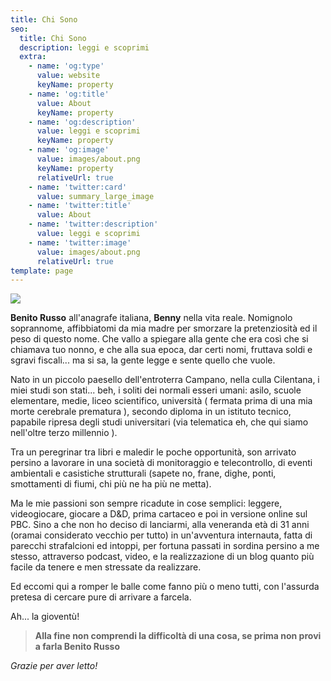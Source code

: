 ```yaml
---
title: Chi Sono
seo:
  title: Chi Sono
  description: leggi e scoprimi
  extra:
    - name: 'og:type'
      value: website
      keyName: property
    - name: 'og:title'
      value: About
      keyName: property
    - name: 'og:description'
      value: leggi e scoprimi
      keyName: property
    - name: 'og:image'
      value: images/about.png
      keyName: property
      relativeUrl: true
    - name: 'twitter:card'
      value: summary_large_image
    - name: 'twitter:title'
      value: About
    - name: 'twitter:description'
      value: leggi e scoprimi
    - name: 'twitter:image'
      value: images/about.png
      relativeUrl: true
template: page
---
```

![](images/F9948E56-E51F-4938-A4B4-560E74E543CC2021-11-20\_22-01-24\_865.jpg)

**Benito Russo** all'anagrafe italiana, **Benny** nella vita reale. Nomignolo soprannome, affibbiatomi da mia madre per smorzare la pretenziosità ed il peso di questo nome. Che vallo a spiegare alla gente che era così che si chiamava tuo nonno, e che alla sua epoca, dar certi nomi, fruttava soldi e sgravi fiscali... ma si sa, la gente legge e sente quello che vuole. 

Nato in un piccolo paesello dell'entroterra Campano, nella culla Cilentana, i miei studi son stati... beh, i soliti dei normali esseri umani: asilo, scuole 
elementare, medie, liceo scientifico, università ( fermata prima di una mia morte cerebrale prematura ), secondo diploma in un istituto tecnico,
 papabile ripresa degli studi universitari (via telematica eh, che qui siamo nell'oltre terzo millennio ).

Tra un peregrinar tra libri e maledir le poche opportunità, son arrivato persino a lavorare in una società di monitoraggio e telecontrollo, di eventi ambientali e casistiche strutturali (sapete no, frane, dighe, ponti, smottamenti di fiumi, chi più ne ha più ne metta).

Ma le mie passioni son sempre ricadute in cose semplici: leggere, videogiocare, giocare a D\&D, prima cartaceo e poi in versione online sul PBC. Sino a che non ho deciso di lanciarmi, alla veneranda età di 31 anni (oramai considerato vecchio per tutto) in un'avventura internauta, fatta di parecchi strafalcioni ed intoppi, per fortuna passati in sordina persino a me stesso, attraverso podcast, video, e la realizzazione di un blog quanto più facile da tenere e men stressate da realizzare.

Ed eccomi qui a romper le balle come fanno più o meno tutti, con l'assurda pretesa di cercare pure di arrivare a farcela.


Ah... la gioventù!

> **Alla fine non comprendi la difficoltà di una cosa, se prima non provi a farla  Benito Russo**

*Grazie per aver letto!*
